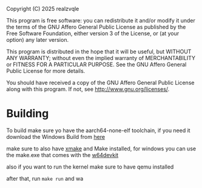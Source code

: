 Copyright (C) 2025  realzvqle

This program is free software: you can redistribute it and/or modify
it under the terms of the GNU Affero General Public License as published by
the Free Software Foundation, either version 3 of the License, or
(at your option) any later version.

This program is distributed in the hope that it will be useful,
but WITHOUT ANY WARRANTY; without even the implied warranty of
MERCHANTABILITY or FITNESS FOR A PARTICULAR PURPOSE.  See the
GNU Affero General Public License for more details.

You should have received a copy of the GNU Affero General Public License
along with this program.  If not, see <http://www.gnu.org/licenses/>.


# Building

To build make sure yo have the aarch64-none-elf toolchain, if you need it download the Windows Build from [here](https://github.com/realzvqle/aarch64buildtools/releases/tag/aarch64)

make sure to also have [xmake](https://xmake.io/#/) and Make installed, for windows you can use the make.exe that comes with the [w64devkit](https://github.com/skeeto/w64devkit)

also if you want to run the kernel make sure to have qemu installed


after that, run `make run` and wa